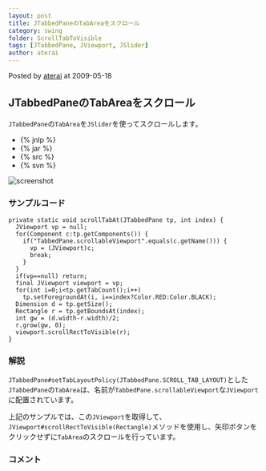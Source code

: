 ```yaml
---
layout: post
title: JTabbedPaneのTabAreaをスクロール
category: swing
folder: ScrollTabToVisible
tags: [JTabbedPane, JViewport, JSlider]
author: aterai
---
```


Posted by [aterai](http://terai.xrea.jp/aterai.html) at 2009-05-18

## JTabbedPaneのTabAreaをスクロール
`JTabbedPane`の`TabArea`を`JSlider`を使ってスクロールします。

- {% jnlp %}
- {% jar %}
- {% src %}
- {% svn %}

<!-- dummy comment line for breaking list -->

![screenshot](http://lh5.ggpht.com/_9Z4BYR88imo/TQTSn6mtDdI/AAAAAAAAAjE/ja_v92IXLsU/s800/ScrollTabToVisible.png)

### サンプルコード
<pre class="prettyprint"><code>private static void scrollTabAt(JTabbedPane tp, int index) {
  JViewport vp = null;
  for(Component c:tp.getComponents()) {
    if("TabbedPane.scrollableViewport".equals(c.getName())) {
      vp = (JViewport)c;
      break;
    }
  }
  if(vp==null) return;
  final JViewport viewport = vp;
  for(int i=0;i&lt;tp.getTabCount();i++)
    tp.setForegroundAt(i, i==index?Color.RED:Color.BLACK);
  Dimension d = tp.getSize();
  Rectangle r = tp.getBoundsAt(index);
  int gw = (d.width-r.width)/2;
  r.grow(gw, 0);
  viewport.scrollRectToVisible(r);
}
</code></pre>

### 解説
`JTabbedPane#setTabLayoutPolicy(JTabbedPane.SCROLL_TAB_LAYOUT)`とした`JTabbedPane`の`TabArea`は、名前が`TabbedPane.scrollableViewport`な`JViewport`に配置されています。

上記のサンプルでは、この`JViewport`を取得して、`JViewport#scrollRectToVisible(Rectangle)`メソッドを使用し、矢印ボタンをクリックせずに`TabArea`のスクロールを行っています。

### コメント
